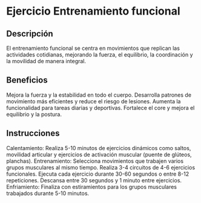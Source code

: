 # Ejercicio Entrenamiento funcional

## Descripción
El entrenamiento funcional se centra en movimientos que replican las actividades cotidianas, mejorando la fuerza, el equilibrio, la coordinación y la movilidad de manera integral.

## Beneficios
Mejora la fuerza y la estabilidad en todo el cuerpo.
Desarrolla patrones de movimiento más eficientes y reduce el riesgo de lesiones.
Aumenta la funcionalidad para tareas diarias y deportivas.
Fortalece el core y mejora el equilibrio y la postura.

## Instrucciones
Calentamiento: Realiza 5-10 minutos de ejercicios dinámicos como saltos, movilidad articular y ejercicios de activación muscular (puente de glúteos, planchas).
Entrenamiento:
Selecciona movimientos que trabajen varios grupos musculares al mismo tiempo.
Realiza 3-4 circuitos de 4-6 ejercicios funcionales.
Ejecuta cada ejercicio durante 30-60 segundos o entre 8-12 repeticiones.
Descansa entre 30 segundos y 1 minuto entre ejercicios.
Enfriamiento: Finaliza con estiramientos para los grupos musculares trabajados durante 5-10 minutos.